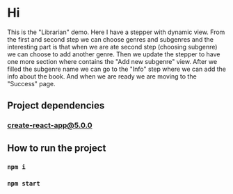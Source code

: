 # Hi

This is the "Librarian" demo. Here I have a stepper with dynamic view.
From the first and second step we can choose genres and subgenres and the interesting
part is that when we are ate second step (choosing subgenre) we can choose to add another
genre. Then we update the stepper to have one more section where contains the "Add new subgenre"
view. After we filled the subgenre name we can go to the "Info" step where we can add the 
info about the book. And when we are ready we are moving to the "Success" page.


## Project dependencies

### create-react-app@5.0.0

## How to run the project

### `npm i`

### `npm start`
